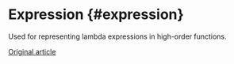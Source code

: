 # Expression {#expression}

Used for representing lambda expressions in high-order functions.

[Original article](https://clickhouse.tech/docs/en/data_types/special_data_types/expression/) <!--hide-->
